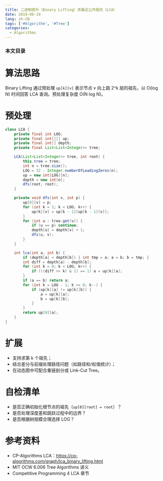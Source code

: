 ```yaml
---
title: 二进制提升（Binary Lifting）求最近公共祖先（LCA）
date: 2019-06-19
lang: zh-CN
tags: ['#Algorithm', '#Tree']
categories:
  - Algorithms
---
```


### 本文目录
<!-- toc -->

# 算法思路
Binary Lifting 通过预处理 `up[k][v]` 表示节点 v 向上跳 2^k 层的祖先，以 O(log N) 时间回答 LCA 查询。预处理复杂度 O(N log N)。

# 预处理
```java
class LCA {
    private final int LOG;
    private final int[][] up;
    private final int[] depth;
    private final List<List<Integer>> tree;

    LCA(List<List<Integer>> tree, int root) {
        this.tree = tree;
        int n = tree.size();
        LOG = 32 - Integer.numberOfLeadingZeros(n);
        up = new int[LOG][n];
        depth = new int[n];
        dfs(root, root);
    }

    private void dfs(int v, int p) {
        up[0][v] = p;
        for (int k = 1; k < LOG; k++) {
            up[k][v] = up[k - 1][up[k - 1][v]];
        }
        for (int u : tree.get(v)) {
            if (u == p) continue;
            depth[u] = depth[v] + 1;
            dfs(u, v);
        }
    }

    int lca(int a, int b) {
        if (depth[a] < depth[b]) { int tmp = a; a = b; b = tmp; }
        int diff = depth[a] - depth[b];
        for (int k = 0; k < LOG; k++) {
            if (((diff >> k) & 1) == 1) a = up[k][a];
        }
        if (a == b) return a;
        for (int k = LOG - 1; k >= 0; k--) {
            if (up[k][a] != up[k][b]) {
                a = up[k][a];
                b = up[k][b];
            }
        }
        return up[0][a];
    }
}
```

# 扩展
- 支持求第 k 个祖先；
- 结合差分与前缀处理路径问题（如路径和/权值统计）；
- 在动态图中可配合重链剖分或 Link-Cut Tree。

# 自检清单
- 是否正确初始化根节点的祖先（`up[0][root] = root`）？
- 是否处理深度差和跳跃过程中的边界？
- 是否根据树规模合理选择 LOG？

# 参考资料
- CP-Algorithms LCA：https://cp-algorithms.com/graph/lca_binary_lifting.html
- MIT OCW 6.006 Tree Algorithms 讲义
- Competitive Programming 4 LCA 章节
